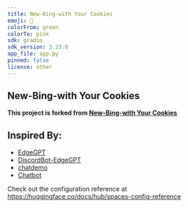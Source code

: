 ```yaml
---
title: New-Bing-with Your Cookies
emoji: 🐨
colorFrom: green
colorTo: pink
sdk: gradio
sdk_version: 3.23.0
app_file: app.py
pinned: false
license: other
---
```

## New-Bing-with Your Cookies
**This project is forked from [New-Bing-with Your Cookies](https://huggingface.co/spaces/hOTZR/new-Bing-with_your_cookies)**

## Inspired By:
- [EdgeGPT](https://github.com/acheong08/EdgeGPT)
- [DiscordBot-EdgeGPT](https://github.com/FuseFairy/DiscordBot-EdgeGPT)
- [chatdemo](https://github.com/simpx/chatdemo)
- [Chatbot](https://medium.datadriveninvestor.com/build-your-own-chatbot-using-chatgpt-for-inspiration-2a2ae6ebb288)

Check out the configuration reference at https://huggingface.co/docs/hub/spaces-config-reference
